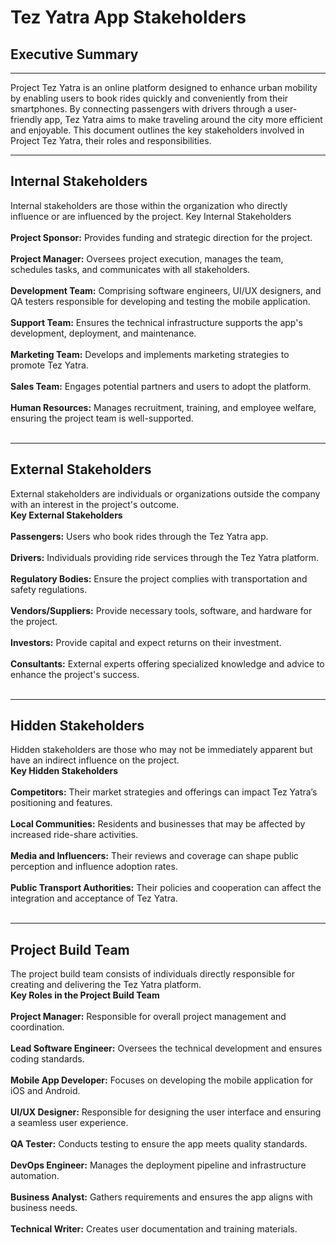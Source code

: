 # Tez Yatra App Stakeholders
## Executive Summary
<hr>
Project Tez Yatra is an online platform designed to enhance urban mobility by enabling users to book rides quickly and conveniently from their smartphones. By connecting passengers with drivers through a user-friendly app, Tez Yatra aims to make traveling around the city more efficient and enjoyable. This document outlines the key stakeholders involved in Project Tez Yatra, their roles and responsibilities.
<hr>

## Internal Stakeholders
Internal stakeholders are those within the organization who directly influence or are influenced by the project.
Key Internal Stakeholders <br> <br>
**Project Sponsor:** Provides funding and strategic direction for the project. <br> <br>
**Project Manager:** Oversees project execution, manages the team, schedules tasks, and communicates with all stakeholders. <br> <br>
**Development Team:** Comprising software engineers, UI/UX designers, and QA testers responsible for developing and testing the mobile application. <br> <br>
**Support Team:** Ensures the technical infrastructure supports the app's development, deployment, and maintenance. <br> <br>
**Marketing Team:** Develops and implements marketing strategies to promote Tez Yatra. <br> <br>
**Sales Team:** Engages potential partners and users to adopt the platform. <br> <br>
**Human Resources:** Manages recruitment, training, and employee welfare, ensuring the project team is well-supported.<br> <br>
<hr>

## External Stakeholders
External stakeholders are individuals or organizations outside the company with an interest in the project's outcome. <br>
**Key External Stakeholders** <br> <br>
**Passengers:** Users who book rides through the Tez Yatra app. <br> <br>
**Drivers:** Individuals providing ride services through the Tez Yatra platform. <br> <br>
**Regulatory Bodies:** Ensure the project complies with transportation and safety regulations. <br> <br>
**Vendors/Suppliers:** Provide necessary tools, software, and hardware for the project. <br> <br>
**Investors:** Provide capital and expect returns on their investment. <br> <br>
**Consultants:** External experts offering specialized knowledge and advice to enhance the project's success. <br> <br>
<hr>

## Hidden Stakeholders
Hidden stakeholders are those who may not be immediately apparent but have an indirect influence on the project. <br>
**Key Hidden Stakeholders** <br> <br>
**Competitors:** Their market strategies and offerings can impact Tez Yatra’s positioning and features.<br> <br>
**Local Communities:** Residents and businesses that may be affected by increased ride-share activities.<br> <br>
**Media and Influencers:** Their reviews and coverage can shape public perception and influence adoption rates.<br> <br>
**Public Transport Authorities:** Their policies and cooperation can affect the integration and acceptance of Tez Yatra.<br> <br>
<hr>

## Project Build Team
The project build team consists of individuals directly responsible for creating and delivering the Tez Yatra platform. <br>
**Key Roles in the Project Build Team** <br> <br>
**Project Manager:** Responsible for overall project management and coordination.<br> <br>
**Lead Software Engineer:** Oversees the technical development and ensures coding standards.<br> <br>
**Mobile App Developer:** Focuses on developing the mobile application for iOS and Android.<br> <br>
**UI/UX Designer:** Responsible for designing the user interface and ensuring a seamless user experience.<br> <br>
**QA Tester:** Conducts testing to ensure the app meets quality standards.<br> <br>
**DevOps Engineer:** Manages the deployment pipeline and infrastructure automation.<br> <br>
**Business Analyst:** Gathers requirements and ensures the app aligns with business needs.<br> <br>
**Technical Writer:** Creates user documentation and training materials.<br> <br>
